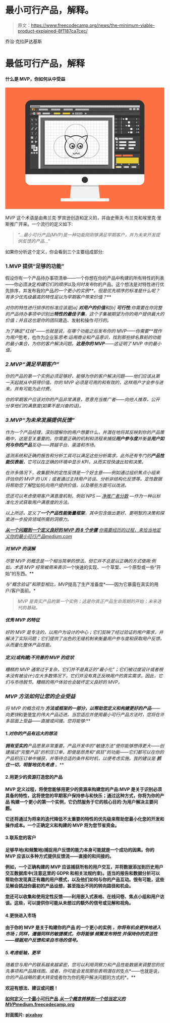 # 最小可行产品，解释。

> 原文：<https://www.freecodecamp.org/news/the-minimum-viable-product-explained-8f1187ca7cec/>

乔治·克拉萨达基斯

# 最低可行产品，解释

#### 什么是 MVP，你如何从中受益

![2canDsINdswV0SySgfOd9zok2KfEVOR7qu1W](img/fca06e7bc6ddf92396b71644be8bacd8.png)

MVP 这个术语是由弗兰克·罗宾逊创造和定义的，并由史蒂夫·布兰克和埃里克·里斯推广开来。一个流行的定义如下:

> *“…最小可行产品(MVP)是一种功能刚刚够满足早期客户，并为未来开发提供反馈的产品…”*

如果你分析这个定义，你会看到三个主要组成部分:

### 1.MVP 提供“足够的功能”

假设你有一个产品待办事项清单——一个你想在你的产品中构建的所有特性的列表——你必须决定*构建它们的顺序*以及*何时发布*你的产品。这个想法是对特性进行优先排序，并发布我的产品*的一个更小的实例**。但是优先顺序的标准是什么呢？有多少优先级最高的特性足以为早期客户带来价值？***

*对你的特性进行排序的标准应该是[a] **对用户的价值**和[b] **可行性**:你需要在你完整的产品待办事项中识别出**特性的最佳子集**，这个子集被期望为你的用户提供最大的价值；并且这也是你的团队*建造、发射和操作*可行的。*

*为了确定“红线”——也就是说，在哪个功能之后发布你的 MVP——你需要**既作为用户*思考，也作为企业家***思考:运用商业和产品意识，找到那些排名靠前的功能的最小集合，为你的客户解决问题。**这是你的 MVP**——这证明了 MVP 中的*最小值*。*

### *2.MVP“满足早期客户”*

*你的产品的第一个实例必须足够好，能够为你的客户解决问题——他们应该从第一天起就从中获得价值。你的 MVP 必须是可用的和有效的，这样用户才会参与进来，并有可能为此付费。*

*你的早期客户应该对你的产品非常满意，愿意充当推广者——向他人推荐，公开分享他们的满意度(如果不是兴奋的话)。*

### *3.MVP“为未来发展提供反馈”*

*作为一个产品经理，深刻理解你的用户想要什么，并潜在地将其反映到你的产品策略中，这是至关重要的。你需要正确的机制和流程来捕捉**用户参与度**并衡量**用户如何与你的产品**互动——跨越平台、渠道和市场。*

*遥测系统和正确的报告和分析工具可以满足这些分析需求，此外还有专门的**产品性能仪表板**，它可以在正确的环境中显示 KPI，从而实现快速比较和决策。*

*在许多情况下，收集额外的定性反馈是一个好主意——例如通过组织焦点小组来评估你的 MVP 的 UX；或者通过主持用户访谈、分析非结构化反馈等。定性数据将帮助您了解*您如何*向用户提供价值，以及哪些方面可以改进。*

*您还可以考虑使用客户满意度机制，例如 NPS — [净推广者分数](https://en.wikipedia.org/wiki/Net_Promoter) —作为一种以标准化方式获取用户满意度的方法。*

*以上所述，定义了**一个产品性能衡量框架**，其中包含做出更好、更明智的决策和探索进一步投资领域所需的洞察力。*

*[**从一个问题到一个定义良好的 MVP 的 8 个步骤**](https://medium.com/@gkrasadakis/from-a-problem-to-a-well-defined-mvp-in-8-steps-88efa12c1345)
[*你需要经历的过程，来恰当地定义你的最小可行产品*medium.com](https://medium.com/@gkrasadakis/from-a-problem-to-a-well-defined-mvp-in-8-steps-88efa12c1345)*

#### *对 MVP 的误解*

*尽管 MVP 的概念是一个相当简单的想法，但它并不总是以正确的方式使用:例如，术语 MVP 经常被用来表示*一个快速的实现、一个草案、一个原型或一些“开始”的东西。**

*与“概念验证”和原型相比，MVP*提高了生产准备度*——因为它暴露在真实的用户/客户面前。*

> *MVP 是真实产品的第一个实例；这是你真正产品生命周期的开始；未来迭代的基础。*

#### *优秀 MVP 的特征*

*好的 MVP 是专注的，以用户为设计的中心；它们反映了经过验证的用户需求，并解决了实际问题；它们提供了出色的无缝机制来衡量用户参与度和获取用户反馈，从而量化整体产品性能。*

#### *定义(或构建)不完善的 MVP 的症状*

*糟糕的 MVP 通常过于复杂，它们并不是真正的“最小化”；它们被过度设计或者根本没有被设计:)在大多数情况下，它们并没有真正反映用户的真实需求，因此，它们与市场脱节。糟糕的用户体验也会破坏定义良好的 MVP。*

### *MVP 方法如何让您的企业受益*

*将 MVP 的概念视为 ***方法或框架的一部分，以帮助您定义和构建更好的产品***——向更快*和更便宜*的伟大产品迈进。当您适应并使用最小可行产品方法时，您将在许多层面上受益——直接或间接。您将能够:***

#### ***1.对你的产品有远大的想法***

***拥有坚实的**产品愿景**非常重要。产品开发中的“敏捷方法”使你能够*想得更大*——创建描述“完整产品”的积压订单，即使是昂贵和“疯狂”的功能——它们都可以在你的产品积压订单中捕获，并等待合适的条件和时机，以便考虑实施。我的建议是 ***抓住一切，明智地优先考虑*** 。***

#### **2.用更少的资源打造您的产品**

**MVP 定义过程，将使您能够用更少的资源来构建您的产品:MVP 是关于识别必须具备的特性，这将使您的早期客户保持参与和快乐；通过这种方式，你将为你的产品 构建一个更小的第一个实例，它仍然服务于它的核心目的:为用户解决主要问题。**

**它还将通过为将来的迭代降低不太重要的特性的优先级来帮助您最小化您的开发和操作成本。一个正确定义和构建的 MVP 将为您节省资金。**

#### **3.联系您的客户**

**足够早地(和频繁地)捕捉用户反馈的能力本身可能就是一个成功的因素。你的 MVP 应该以多种方式提供反馈流——直接的和间接的。**

**例如，一个正确构建的 MVP 应该捕获所有的用户交互，并将数据添加到历史用户交互数据库中(注意这里的 GDPR 和相关法规约束)。适当的报告和数据分析可以帮助你发现真正有趣的用户模式，以及他们如何与你的产品互动。很有可能，这些见解会挑战你最初的产品设想，甚至指出不同的转向路径和机会。**

**您还可以收集和使用定性反馈——利用嵌入式表格、在线问卷、焦点小组和用户访谈。这些，可以提供你可能从未想过的额外的信号或见解和视角。**

#### **4.更快进入市场**

**由于你的 MVP 是关于构建你的产品 的一个更小的实例 ***，你将有机会更快地进入市场；同样，遵循同样的敏捷模式，你将能够 ***频繁发布特性*** 并保持你的灵活性——根据用户反馈和来自市场的信号。*****

#### *5.考虑枢轴，更早*

*随着您与用户的联系越来越紧密，您可以利用洞察力和产品性能数据来调整您的优先事项和产品路线图。或者，你可能会发现那些表明潜在的*支点*——也就是说，*你的产品战略的重大转变*或者你为你的用户解决问题的方式的*。**

**欢迎有想法、建议或问题！**

**[**如何定义一个最小可行产品**](https://medium.freecodecamp.org/is-it-an-mvp-really-6657db743544)
[*从一个概念转移到一个恰当定义的 MVP*medium.freecodecamp.org](https://medium.freecodecamp.org/is-it-an-mvp-really-6657db743544)**

**封面图片: [pixabay](https://pixabay.com/vectors/design-software-drawing-illustrator-2234069/)**